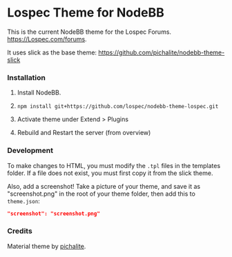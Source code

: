 # Lospec Theme for NodeBB


This is the current NodeBB theme for the Lospec Forums. https://Lospec.com/forums.

It uses slick as the base theme: https://github.com/pichalite/nodebb-theme-slick

### Installation

1. Install NodeBB.

2. `npm install git+https://github.com/lospec/nodebb-theme-lospec.git`

3. Activate theme under Extend > Plugins 

4. Rebuild and Restart the server (from overview)



### Development

To make changes to HTML, you must modify the `.tpl` files in the templates folder. If a file does not exist, you must first copy it from the slick theme.






Also, add a screenshot! Take a picture of your theme, and save it as "screenshot.png" in the root of your theme folder, then add this to `theme.json`:

``` json
"screenshot": "screenshot.png"
```

### Credits

Material theme by [pichalite](https://github.com/pichalite).